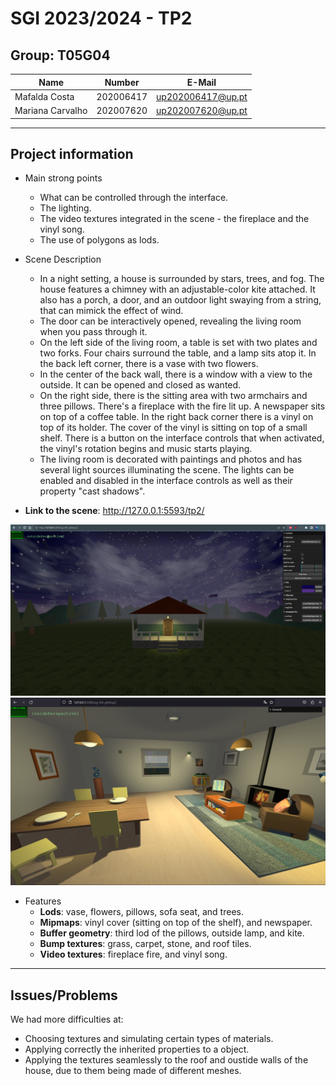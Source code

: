 # SGI 2023/2024 - TP2

## Group: T05G04

| Name             | Number    | E-Mail             |
| ---------------- | --------- | ------------------ |
| Mafalda Costa    | 202006417 | up202006417@up.pt  |
| Mariana Carvalho | 202007620 | up202007620@up.pt  |

----
## Project information

- Main strong points
  - What can be controlled through the interface.
  - The lighting.
  - The video textures integrated in the scene - the fireplace and the vinyl song.
  - The use of polygons as lods.

- Scene Description
  - In a night setting, a house is surrounded by stars, trees, and fog. The house features a chimney with an adjustable-color kite attached. It also has a porch, a door, and an outdoor light swaying from a string, that can mimick the effect of wind.
  - The door can be interactively opened, revealing the living room when you pass through it.
  - On the left side of the living room, a table is set with two plates and two forks. Four chairs surround the table, and a lamp sits atop it. In the back left corner, there is a vase with two flowers. 
  - In the center of the back wall, there is a window with a view to the outside. It can be opened and closed as wanted.
  - On the right side, there is the sitting area with two armchairs and three pillows. There's a fireplace with the fire lit up. A newspaper sits on top of a coffee table. In the right back corner there is a vinyl on top of its holder. The cover of the vinyl is sitting on top of a small shelf. There is a button on the interface controls that when activated, the vinyl's rotation begins and music starts playing.
  - The living room is decorated with paintings and photos and has several light sources illuminating the scene. The lights can be enabled and disabled in the interface controls as well as their property "cast shadows".
  
- **Link to the scene**: http://127.0.0.1:5593/tp2/

![Outside scene screenshot](screenshots/outsideView1.png)
![Inside scene screenshot](screenshots/insideHouseView.png)

- Features
  - **Lods**: vase, flowers, pillows, sofa seat, and trees.
  - **Mipmaps**: vinyl cover (sitting on top of the shelf), and newspaper.
  - **Buffer geometry**: third lod of the pillows, outside lamp, and kite.
  - **Bump textures**: grass, carpet, stone, and roof tiles.
  - **Video textures**: fireplace fire, and vinyl song.

----
## Issues/Problems
We had more difficulties at:
- Choosing textures and simulating certain types of materials.
- Applying correctly the inherited properties to a object.
- Applying the textures seamlessly to the roof and oustide walls of the house, due to them being made of different meshes.
